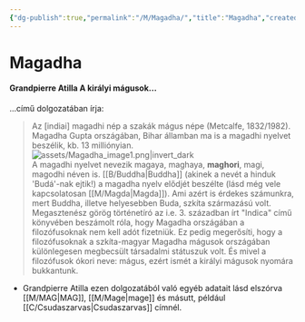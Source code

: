 ```yaml
---
{"dg-publish":true,"permalink":"/M/Magadha/","title":"Magadha","created":"2024-05-09T01:30","updated":"2024-10-25T22:37"}
---
```



# Magadha

#### Grandpierre Atilla A királyi mágusok...

...című dolgozatában írja:  
> Az \[indiai\] magadhi nép a szakák mágus népe (Metcalfe, 1832/1982). Magadha Gupta országában, Bihar államban ma is a magadhi nyelvet beszélik, kb. 13 milliónyian.  
![assets/Magadha_image1.png|invert_dark](/img/user/M/assets/Magadha_image1.png)  
> A magadhi nyelvet nevezik magaya, maghaya, **maghori**, magi, magodhi néven is. [[B/Buddha\|Buddha]] (akinek a nevét a hinduk 'Budá'-nak ejtik!) a magadha nyelv elődjét beszélte (lásd még vele kapcsolatosan [[M/Magda\|Magda]]). Ami azért is érdekes számunkra, mert Buddha, illetve helyesebben Buda, szkíta származású volt. Megasztenész görög történetíró az i.e. 3. században írt "Indica" című könyvében beszámolt róla, hogy Magadha országában a filozófusoknak nem kell adót fizetniük. Ez pedig megerősíti, hogy a filozófusoknak a szkíta-magyar Magadha mágusok országában különlegesen megbecsült társadalmi státuszuk volt. És mivel a filozófusok ókori neve: mágus, ezért ismét a királyi mágusok nyomára bukkantunk.  
- Grandpierre Atilla ezen dolgozatából való egyéb adatait lásd elszórva [[M/MAG\|MAG]], [[M/Mage\|mage]] és másutt, például [[C/Csudaszarvas\|Csudaszarvas]] címnél.

  